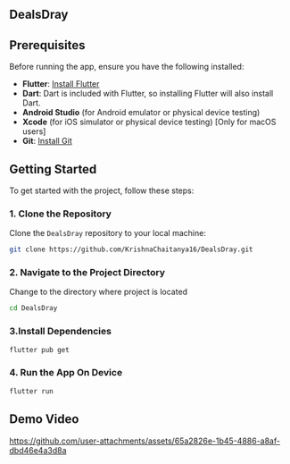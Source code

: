 ## DealsDray


 
## Prerequisites

Before running the app, ensure you have the following installed:

- **Flutter**: [Install Flutter](https://flutter.dev/docs/get-started/install)
- **Dart**: Dart is included with Flutter, so installing Flutter will also install Dart.
- **Android Studio** (for Android emulator or physical device testing)
- **Xcode** (for iOS simulator or physical device testing) [Only for macOS users]
- **Git**: [Install Git](https://git-scm.com/book/en/v2/Getting-Started-Installing-Git)

## Getting Started

To get started with the project, follow these steps:

### 1. Clone the Repository

Clone the `DealsDray` repository to your local machine:

```bash
git clone https://github.com/KrishnaChaitanya16/DealsDray.git
```
### 2. Navigate to the Project Directory
Change to the directory where project is located
```bash
cd DealsDray
```
### 3.Install Dependencies
```bash
flutter pub get
```
### 4. Run the App On Device
``` bash
flutter run
```
## Demo Video


https://github.com/user-attachments/assets/65a2826e-1b45-4886-a8af-dbd46e4a3d8a


